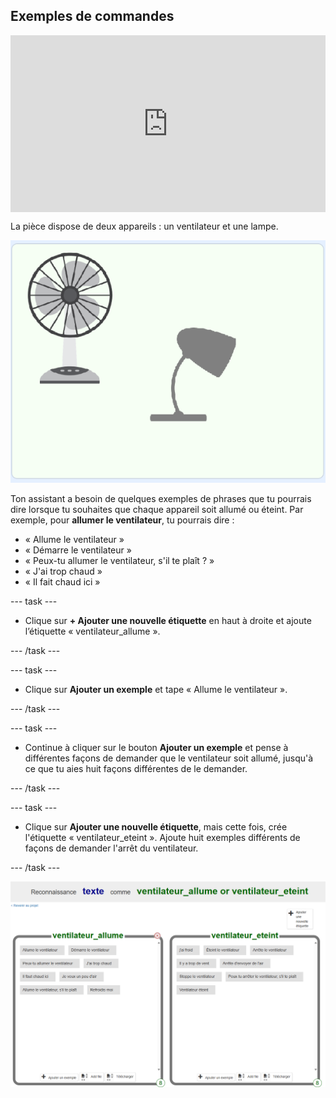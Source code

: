 ## Exemples de commandes

<html>
  <div style="position: relative; overflow: hidden; padding-top: 56.25%;">
    <iframe style="position: absolute; top: 0; left: 0; right: 0; width: 100%; height: 100%; border: none;" src="https://www.youtube.com/embed/aekrXl_-Q_o?rel=0&cc_load_policy=1" allowfullscreen allow="accelerometer; autoplay; clipboard-write; encrypted-media; gyroscope; picture-in-picture; web-share"></iframe>
  </div>
</html>

La pièce dispose de deux appareils : un ventilateur et une lampe.

![Un ventilateur et une lampe](images/classroom-devices.png)

Ton assistant a besoin de quelques exemples de phrases que tu pourrais dire lorsque tu souhaites que chaque appareil soit allumé ou éteint. Par exemple, pour **allumer le ventilateur**, tu pourrais dire :

- « Allume le ventilateur »
- « Démarre le ventilateur »
- « Peux-tu allumer le ventilateur, s'il te plaît ? »
- « J'ai trop chaud »
- « Il fait chaud ici »

\--- task ---

- Clique sur **+ Ajouter une nouvelle étiquette** en haut à droite et ajoute l’étiquette « ventilateur_allume ».

\--- /task ---

\--- task ---

- Clique sur **Ajouter un exemple** et tape « Allume le ventilateur ».

\--- /task ---

\--- task ---

- Continue à cliquer sur le bouton **Ajouter un exemple** et pense à différentes façons de demander que le ventilateur soit allumé, jusqu'à ce que tu aies huit façons différentes de le demander.

\--- /task ---

\--- task ---

- Clique sur **Ajouter une nouvelle étiquette**, mais cette fois, crée l'étiquette « ventilateur_eteint ». Ajoute huit exemples différents de façons de demander l'arrêt du ventilateur.

\--- /task ---

![Catégories d'activation et de désactivation du ventilateur avec huit exemples de commandes dans chacune](images/fan-on-and-off.png)
